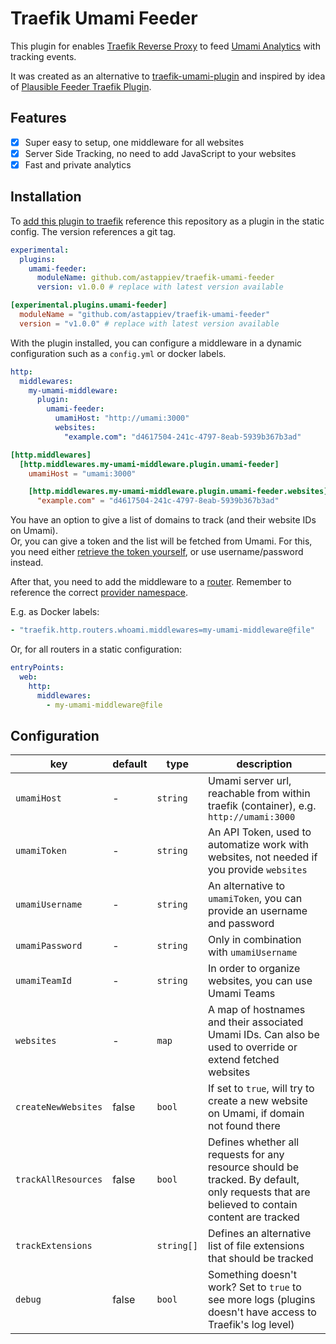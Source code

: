 # Traefik Umami Feeder

This plugin for enables [Traefik Reverse Proxy](https://traefik.io/traefik/) to feed [Umami Analytics](https://umami.is)
with tracking events.

It was created as an alternative to [traefik-umami-plugin](https://github.com/1cedsoda/traefik-umami-plugin) and
inspired by idea of [Plausible Feeder Traefik Plugin](https://github.com/safing/plausiblefeeder).

## Features

- [X] Super easy to setup, one middleware for all websites
- [X] Server Side Tracking, no need to add JavaScript to your websites
- [X] Fast and private analytics

## Installation

To [add this plugin to traefik](https://plugins.traefik.io/install) reference this repository as a plugin in the static
config.
The version references a git tag.

```yaml
experimental:
  plugins:
    umami-feeder:
      moduleName: github.com/astappiev/traefik-umami-feeder
      version: v1.0.0 # replace with latest version available
```

```toml
[experimental.plugins.umami-feeder]
  moduleName = "github.com/astappiev/traefik-umami-feeder"
  version = "v1.0.0" # replace with latest version available
```

With the plugin installed, you can configure a middleware in a dynamic configuration such as a `config.yml` or docker
labels.

```yaml
http:
  middlewares:
    my-umami-middleware:
      plugin:
        umami-feeder:
          umamiHost: "http://umami:3000"
          websites:
            "example.com": "d4617504-241c-4797-8eab-5939b367b3ad"
```

```toml
[http.middlewares]
  [http.middlewares.my-umami-middleware.plugin.umami-feeder]
    umamiHost = "umami:3000"

    [http.middlewares.my-umami-middleware.plugin.umami-feeder.websites]
      "example.com" = "d4617504-241c-4797-8eab-5939b367b3ad"
```

You have an option to give a list of domains to track (and their website IDs on Umami). \
Or, you can give a token and the list will be fetched from Umami. For this, you need
either [retrieve the token yourself](https://umami.is/docs/api/authentication), or use
username/password instead.

After that, you need to add the middleware to a [router](https://doc.traefik.io/traefik/routing/routers/#middlewares_1).
Remember to reference the
correct [provider namespace](https://doc.traefik.io/traefik/providers/overview/#provider-namespace).

E.g. as Docker labels:

```yaml
- "traefik.http.routers.whoami.middlewares=my-umami-middleware@file"
```

Or, for all routers in a static configuration:

```yaml
entryPoints:
  web:
    http:
      middlewares:
        - my-umami-middleware@file
```

## Configuration

| key                 | default | type       | description                                                                                                                                 |
|---------------------|---------|------------|---------------------------------------------------------------------------------------------------------------------------------------------|
| `umamiHost`         | -       | `string`   | Umami server url, reachable from within traefik (container), e.g. `http://umami:3000`                                                       |
| `umamiToken`        | -       | `string`   | An API Token, used to automatize work with websites, not needed if you provide `websites`                                                   |
| `umamiUsername`     | -       | `string`   | An alternative to `umamiToken`, you can provide an username and password                                                                    |
| `umamiPassword`     | -       | `string`   | Only in combination with `umamiUsername`                                                                                                    |
| `umamiTeamId`       | -       | `string`   | In order to organize websites, you can use Umami Teams                                                                                      |
| `websites`          | -       | `map`      | A map of hostnames and their associated Umami IDs. Can also be used to override or extend fetched websites                                  |
| `createNewWebsites` | false   | `bool`     | If set to `true`, will try to create a new website on Umami, if domain not found there                                                      |
| `trackAllResources` | false   | `bool`     | Defines whether all requests for any resource should be tracked. By default, only requests that are believed to contain content are tracked |
| `trackExtensions`   |         | `string[]` | Defines an alternative list of file extensions that should be tracked                                                                       |
| `debug`             | false   | `bool`     | Something doesn't work? Set to `true` to see more logs (plugins doesn't have access to Traefik's log level)                                 |
